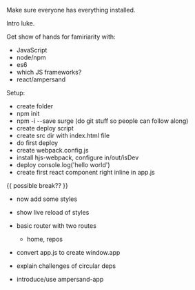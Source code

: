 Make sure everyone has everything installed.

Intro luke.

Get show of hands for famiriarity with:

- JavaScript
- node/npm
- es6
- which JS frameworks?
- react/ampersand

Setup:

- create folder
- npm init
- npm -i --save surge
(do git stuff so people can follow along)
- create deploy script
- create src dir with index.html file
- do first deploy
- create webpack.config.js
- install hjs-webpack, configure in/out/isDev
- deploy console.log('hello world')
- create first react component right inline in app.js

{{ possible break?? }}

- now add some styles
- show live reload of styles

- basic router with two routes
    - home, repos
- convert app.js to create window.app
- explain challenges of circular deps
- introduce/use ampersand-app
